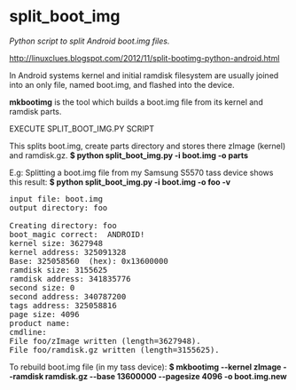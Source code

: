 split_boot_img
==============

*Python script to split Android boot.img files.*


http://linuxclues.blogspot.com/2012/11/split-bootimg-python-android.html


In Android systems kernel and initial ramdisk filesystem are usually joined 
into an only file, named boot.img, and flashed into the device.

**mkbootimg** is the tool which builds a boot.img file from its kernel and ramdisk parts.


EXECUTE SPLIT_BOOT_IMG.PY SCRIPT

This splits boot.img, create parts directory and stores there zImage (kernel) and ramdisk.gz.
**$ python split_boot_img.py -i boot.img -o parts**

E.g: Splitting a boot.img file from my Samsung S5570 tass device shows this result:
**$ python split_boot_img.py -i boot.img -o foo -v**

<pre>
input file: boot.img
output directory: foo

Creating directory: foo
boot_magic correct:  ANDROID!
kernel size: 3627948
kernel address: 325091328
Base: 325058560  (hex): 0x13600000
ramdisk size: 3155625
ramdisk address: 341835776
second size: 0
second address: 340787200
tags address: 325058816
page size: 4096
product name:  
cmdline:  
File foo/zImage written (length=3627948).
File foo/ramdisk.gz written (length=3155625).
</pre>

To rebuild boot.img file (in my tass device):
**$ mkbootimg --kernel zImage --ramdisk ramdisk.gz --base 13600000 --pagesize 4096 -o boot.img.new**




